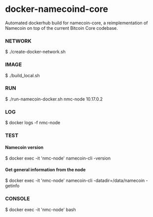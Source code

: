# docker-namecoind-core
Automated dockerhub build for namecoin-core, a reimplementation of Namecoin on top of the current Bitcoin Core codebase. 

### NETWORK
$ ./create-docker-network.sh 

### IMAGE
$ ./build_local.sh 

### RUN
$ ./run-namecoin-docker.sh nmc-node 10.17.0.2

### LOG
$ docker logs -f nmc-node  

### TEST
#### Namecoin version
$ docker exec -it 'nmc-node' namecoin-cli -version
#### Get general information from the node
$ docker exec -it 'nmc-node' namecoin-cli -datadir=/data/namecoin -getinfo

### CONSOLE
$ docker exec -it 'nmc-node' bash
